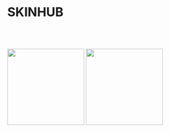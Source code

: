 # SKINHUB
<p align="center">
  
  <br>

</p>

</br>
  <a href="player/cfe/cfe.md">
  <img src="https://a.ppy.sh/11682403"  
       width="175"
       height="175"></a>
  <a href="player/Heil/Heil.md">
  <img src="https://a.ppy.sh/20269653"  
       width="175"
       height="175"></a>

